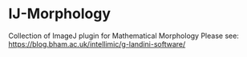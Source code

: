 # IJ-Morphology
Collection of ImageJ plugin for Mathematical Morphology
Please see:
https://blog.bham.ac.uk/intellimic/g-landini-software/

